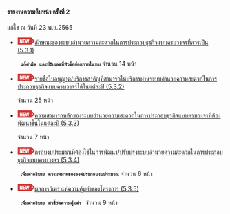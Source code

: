 #### รายงานความคืบหน้า ครั้งที่ 2

แก้ไข ณ วันที่ 23 พ.ย.2565

- [![new!](/doc/res/new2.png)ลักษณะของระบบอำนวยความสะดวกในการประกอบธุรกิจแบบครบวงจรที่ควรเป็น (5.3.1)
    ](/doc/doc2-20221121/DoBiz-Interim2_Chp_1_20221123.pdf)

	<code><b> แก้คำผิด และปรับเลขที่หัวข้อย่อยภายในทบ</b></code>
	จำนวน 14 หน้า

- [![new!](/doc/res/new2.png)รายชื่อใบอนุญาต/บริการสำคัญที่สามารถให้บริการผ่านระบบอำนวยความสะดวกในการประกอบธุรกิจแบบครบวงจรได้ในแต่ละปี (5.3.2)
    ](/doc/doc2-20221121/DoBiz-Interim2_Chp_2_20221121.pdf)

	จำนวน 25 หน้า


- [![new!](/doc/res/new2.png)ความสามารถหลักของระบบอำนวยความสะดวกในการประกอบธุรกิจแบบครบวงจรที่ต้องพัฒนาขึ้นในแต่ละปี (5.3.3)
    ](/doc/doc2-20221121/DoBiz-Interim2_Chp_3_20221121.pdf)

	จำนวน 7 หน้า


- [![new!](/doc/res/new2.png)กรอบงบประมาณที่ต้องใช้ในการพัฒนา/ปรับปรุงระบบอำนวยความสะดวกในการประกอบธุรกิจแบบครบวงจร (5.3.4)
    ](/doc/doc2-20221121/DoBiz-Interim2_Chp_4_20221123.pdf)

	<code><b> เพิ่มคำอธิบาย ความหมายขององค์ประกอบงบประมาณ</b></code>
	จำนวน 6 หน้า


- [![new!](/doc/res/new2.png)ผลการวิเคราะห์ความคุ้มค่าของโครงการ (5.3.5)
    ](/doc/doc2-20221123/DoBiz-Interim2_Chp_5_20221123.pdf)

	<code><b> เพิ่มคำอธิบาย ตัวชี้วัดความคุ้มค่า </b></code>
	จำนวน 9 หน้า
